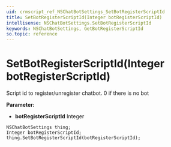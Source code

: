 ```yaml
---
uid: crmscript_ref_NSChatBotSettings_SetBotRegisterScriptId
title: SetBotRegisterScriptId(Integer botRegisterScriptId)
intellisense: NSChatBotSettings.SetBotRegisterScriptId
keywords: NSChatBotSettings, GetBotRegisterScriptId
so.topic: reference
---
```


# SetBotRegisterScriptId(Integer botRegisterScriptId)

Script id to register/unregister chatbot. 0 if there is no bot

**Parameter:** 
* **botRegisterScriptId** Integer

```crmscript
NSChatBotSettings thing;
Integer botRegisterScriptId;
thing.SetBotRegisterScriptId(botRegisterScriptId);
```

